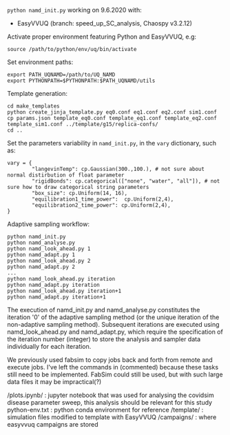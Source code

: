 `python namd_init.py` working on 9.6.2020 with:
- EasyVVUQ (branch: speed_up_SC_analysis, Chaospy v3.2.12)

Activate proper environment featuring Python and EasyVVUQ, e.g:
```
source /path/to/python/env/uq/bin/activate
```

Set environment paths:
```
export PATH_UQNAMD=/path/to/UQ_NAMD
export PYTHONPATH=$PYTHONPATH:$PATH_UQNAMD/utils
```

Template generation:
```
cd make_templates
python create_jinja_template.py eq0.conf eq1.conf eq2.conf sim1.conf
cp params.json template_eq0.conf template_eq1.conf template_eq2.conf template_sim1.conf ../template/g15/replica-confs/
cd ..
```

Set the parameters variability in `namd_init.py`, in the `vary` dictionary, such as:
```
vary = {
        "langevinTemp": cp.Gaussian(300.,100.), # not sure about normal distirbution of float parameter
        "rigidBonds": cp.categorical(["none", "water", "all"]), # not sure how to draw categorical string parameters
        "box_size": cp.Uniform(14, 16),
        "equilibration1_time_power":  cp.Uniform(2,4),
        "equilibration2_time_power": cp.Uniform(2,4),
}
```

Adaptive sampling workflow:
```
python namd_init.py
python namd_analyse.py
python namd_look_ahead.py 1
python namd_adapt.py 1
python namd_look_ahead.py 2
python namd_adapt.py 2
...
python namd_look_ahead.py iteration
python namd_adapt.py iteration
python namd_look_ahead.py iteration+1
python namd_adapt.py iteration+1
```
The execution of namd_init.py and namd_analyse.py constitutes the iteration '0' of the adaptive sampling method (or the unique iteration of the non-adaptive sampling method). Subsequent iterations are executed using namd_look_ahead.py and namd_adapt.py, which require the specification of the iteration number (integer) to store the analysis and sampler data individually for each iteration.


We previously used fabsim to copy jobs back and forth from remote and execute jobs.
I've left the commands in (commented) because these tasks still need to be implemented.
FabSim could still be used, but with such large data files it may be impractical(?)

/plots.ipynb/ : jupyter notebook that was used for analysing the covidsim disease parameter sweep, this analysis should be relevant for this study
python-env.txt : python conda environment for reference
/template/ : simulation files modified to template with EasyVVUQ
/campaigns/ : where easyvvuq campaigns are stored


